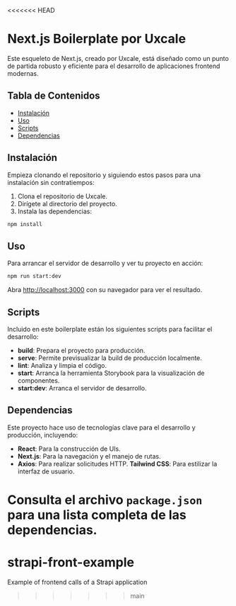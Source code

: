 <<<<<<< HEAD
# Next.js Boilerplate por Uxcale

Este esqueleto de Next.js, creado por Uxcale, está diseñado como un punto de partida robusto y eficiente para el desarrollo de aplicaciones frontend modernas.

## Tabla de Contenidos

-   [Instalación](#instalación)
-   [Uso](#uso)
-   [Scripts](#scripts)
-   [Dependencias](#dependencias)

## Instalación

Empieza clonando el repositorio y siguiendo estos pasos para una instalación sin contratiempos:

1. Clona el repositorio de Uxcale.
2. Dirígete al directorio del proyecto.
3. Instala las dependencias:

```bash
npm install
```

## Uso

Para arrancar el servidor de desarrollo y ver tu proyecto en acción:

```bash
npm run start:dev
```

Abra [http://localhost:3000](http://localhost:3000) con su navegador para ver el resultado.

## Scripts

Incluido en este boilerplate están los siguientes scripts para facilitar el desarrollo:

-   **build**: Prepara el proyecto para producción.
-   **serve**: Permite previsualizar la build de producción localmente.
-   **lint**: Analiza y limpia el código.
-   **start**: Arranca la herramienta Storybook para la visualización de componentes.
-   **start:dev**: Arranca el servidor de desarrollo.

## Dependencias

Este proyecto hace uso de tecnologías clave para el desarrollo y producción, incluyendo:

-   **React**: Para la construcción de UIs.
-   **Next.js**: Para la navegación y el manejo de rutas.
-   **Axios**: Para realizar solicitudes HTTP.
    **Tailwind CSS**: Para estilizar la interfaz de usuario.

Consulta el archivo `package.json` para una lista completa de las dependencias.
=======
# strapi-front-example
Example of frontend calls of a Strapi application
>>>>>>> main
